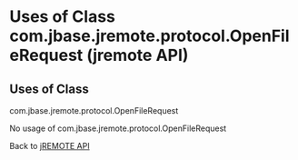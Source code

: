 # Uses of Class com.jbase.jremote.protocol.OpenFileRequest (jremote API)

<PageHeader />

## Uses of Class
com.jbase.jremote.protocol.OpenFileRequest

No usage of com.jbase.jremote.protocol.OpenFileRequest

Back to [jREMOTE API](com_jbase_jremote_package-summary)

  
<PageFooter />
